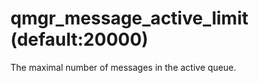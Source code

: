 # qmgr_message_active_limit (default:20000) 


The maximal number of messages in the active queue.



